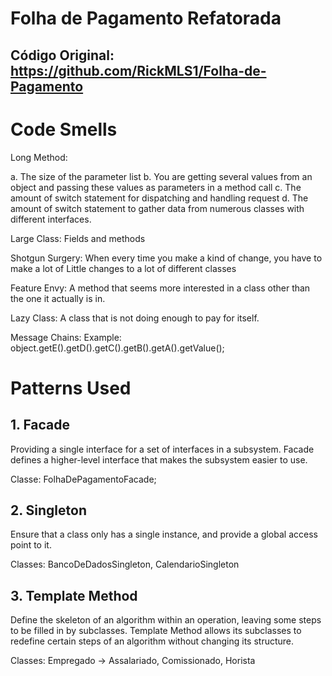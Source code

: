 # Folha de Pagamento Refatorada
##

## Código Original: https://github.com/RickMLS1/Folha-de-Pagamento

# Code Smells

Long Method:

a. The size of the parameter list 
b. You are getting several values from an object and passing these values as parameters in a method call 
c. The amount of switch statement for dispatching and handling request 
d. The amount of switch statement to gather data from numerous classes with different interfaces.

Large Class: Fields and methods

Shotgun Surgery: When every time you make a kind of change, you have to make a lot of Little changes to a lot of different classes

Feature Envy: A method that seems more interested in a class other than the one it actually is in.

Lazy Class: A class that is not doing enough to pay for itself.

Message Chains: Example: object.getE().getD().getC().getB().getA().getValue();

# Patterns Used 

## 1. Facade 

Providing a single interface for a set of interfaces in a subsystem. Facade defines a higher-level interface that makes the subsystem easier to use.

Classe: FolhaDePagamentoFacade;

## 2. Singleton

Ensure that a class only has a single instance, and provide a global access point to it.

Classes: BancoDeDadosSingleton, CalendarioSingleton

## 3. Template Method

Define the skeleton of an algorithm within an operation, leaving some steps to be filled in by subclasses. Template Method allows its subclasses to redefine certain steps of an algorithm without changing its structure.

Classes: Empregado -> Assalariado, Comissionado, Horista

